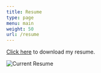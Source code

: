 ```yaml
---
title: Resume
type: page
menu: main
weight: 50
url: /resume
---
```


[Click here](/docs/resume/currentresume.pdf) to download my resume.

![Current Resume](/images/resume/currentresume.jpg)
